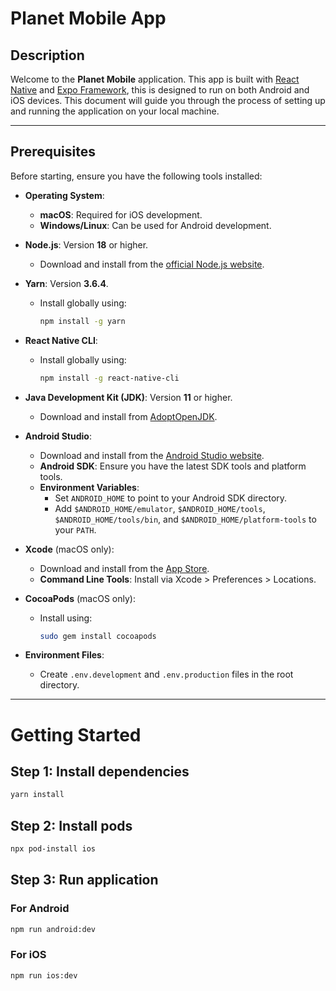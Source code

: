 # Planet Mobile App

## Description

Welcome to the **Planet Mobile** application. This app is built with [React Native](https://reactnative.dev/) and [Expo Framework](https://expo.dev/), this is designed to run on both Android and iOS devices. This document will guide you through the process of setting up and running the application on your local machine.

---

## Prerequisites

Before starting, ensure you have the following tools installed:

- **Operating System**:
  - **macOS**: Required for iOS development.
  - **Windows/Linux**: Can be used for Android development.

- **Node.js**: Version **18** or higher.
  - Download and install from the [official Node.js website](https://nodejs.org/).

- **Yarn**: Version **3.6.4**.
  - Install globally using:

    ```bash
    npm install -g yarn
    ```

- **React Native CLI**:
  - Install globally using:

    ```bash
    npm install -g react-native-cli
    ```

- **Java Development Kit (JDK)**: Version **11** or higher.
  - Download and install from [AdoptOpenJDK](https://adoptopenjdk.net/).

- **Android Studio**:
  - Download and install from the [Android Studio website](https://developer.android.com/studio).
  - **Android SDK**: Ensure you have the latest SDK tools and platform tools.
  - **Environment Variables**:
    - Set `ANDROID_HOME` to point to your Android SDK directory.
    - Add `$ANDROID_HOME/emulator`, `$ANDROID_HOME/tools`, `$ANDROID_HOME/tools/bin`, and `$ANDROID_HOME/platform-tools` to your `PATH`.

- **Xcode** (macOS only):
  - Download and install from the [App Store](https://apps.apple.com/us/app/xcode/id497799835).
  - **Command Line Tools**: Install via Xcode > Preferences > Locations.

- **CocoaPods** (macOS only):
  - Install using:

    ```bash
    sudo gem install cocoapods
    ```

- **Environment Files**:
  - Create `.env.development` and `.env.production` files in the root directory.

---

# Getting Started

## Step 1: Install dependencies

```bash
yarn install
```

## Step 2: Install pods
```bash
npx pod-install ios
```

## Step 3: Run application

### For Android

```bash
npm run android:dev
```

### For iOS

```bash
npm run ios:dev
```